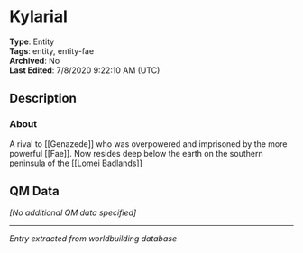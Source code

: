 # Kylarial

**Type**: Entity  
**Tags**: entity, entity-fae  
**Archived**: No  
**Last Edited**: 7/8/2020 9:22:10 AM (UTC)

## Description
### About
A rival to [[Genazede]] who was overpowered and imprisoned by the more powerful [[Fae]]. Now resides deep below the earth on the southern peninsula of the [[Lomei Badlands]]

## QM Data
*[No additional QM data specified]*

---
*Entry extracted from worldbuilding database*
